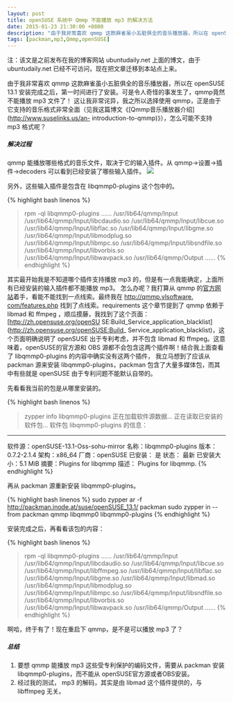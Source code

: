 ```yaml
---
layout: post
title: openSUSE 系统中 Qmmp 不能播放 mp3 的解决方法
date: 2015-01-23 21:30:00 +0800
description: "由于我非常喜欢 qmmp 这款麻雀虽小五脏俱全的音乐播放器，所以在 openSUSE 13.1 安装完成之后，第一时间进行了安装。可是令人奇怪的事发生了，qmmp竟然不能播放 mp3 文件了！"
tags: [packman,mp3,Qmmp,openSUSE]
---
```



注：该文是之前发布在我的博客网站 ubuntudaily.net 上面的博文，由于 ubuntudaily.net 已经不可访问，现在把文章迁移到本站点上来。

由于我非常喜欢 qmmp 这款麻雀虽小五脏俱全的音乐播放器，所以在 openSUSE 13.1
安装完成之后，第一时间进行了安装。可是令人奇怪的事发生了，qmmp竟然不能播放 mp3 文件了！ 这让我非常诧异，我之所以选择使用
qmmp，正是由于它支持的音乐格式非常全面（见我这篇博文《[Qmmp音乐播放器介绍](http://www.suselinks.us/an-
introduction-to-qmmp)》），怎么可能不支持 mp3 格式呢？

##### 解决过程

qmmp 能播放哪些格式的音乐文件，取决于它的输入插件。从 qmmp-&gt;设置-&gt;插件-&gt;decoders 可以看到已经安装了哪些输入插件。
![](http://i2.minus.com/j5Qg8ymXk5lW4.png)

另外，这些输入插件是包含在 libqmmp0-plugins 这个包中的。

{% highlight bash linenos %}
>rpm -ql libqmmp0-plugins
......
/usr/lib64/qmmp/Input
/usr/lib64/qmmp/Input/libcdaudio.so
/usr/lib64/qmmp/Input/libcue.so
/usr/lib64/qmmp/Input/libflac.so
/usr/lib64/qmmp/Input/libgme.so
/usr/lib64/qmmp/Input/libmodplug.so
/usr/lib64/qmmp/Input/libmpc.so
/usr/lib64/qmmp/Input/libsndfile.so
/usr/lib64/qmmp/Input/libvorbis.so
/usr/lib64/qmmp/Input/libwavpack.so
/usr/lib64/qmmp/Output
......
{% endhighlight %}


其实最开始我是不知道哪个插件支持播放 mp3 的，但是有一点我能确定，上面所有已经安装的输入插件都不能播放 mp3。 怎么办呢？我打算从 qmmp
的[官方网站](http://qmmp.ylsoftware.com/)着手，看能不能找到一点线索。最终我在 [http://qmmp.ylsoftware.
com/features.php](http://qmmp.ylsoftware.com/features.php) 找到了点线索。requirements
这个章节提到了 qmmp 依赖于 libmad 和 ffmpeg ，顺瓜摸藤，我找到了这个页面：[http://zh.opensuse.org/openSU
SE:Build_Service_application_blacklist](http://zh.opensuse.org/openSUSE:Build_
Service_application_blacklist)，这个页面明确说明了 openSUSE 出于专利考虑，并不包含 libmad 和
ffmpeg。这意味着，openSUSE的官方源和 OBS 源都不会包含这两个插件啊！结合我上面查看了 libqmmp0-plugins
的内容中确实没有这两个插件， 我立马想到了应该从 packman 源来安装 libqmmp0-plugins，packman
包含了大量多媒体包，而其中有些就是 openSUSE 由于专利问题不能默认自带的。

先看看我当前的包是从哪里安装的。

{% highlight bash linenos %}
> zypper info libqmmp0-plugins
正在加载软件源数据...
正在读取已安装的软件包...
软件包 libqmmp0-plugins 的信息：
--------------------------------
软件源：openSUSE-13.1-Oss-sohu-mirror
名称：libqmmp0-plugins
版本：0.7.2-2.1.4
架构：x86_64
厂商：openSUSE
已安装： 是
状态： 最新
已安装大小：5.1 MiB
摘要：Plugins for libqmmp
描述：
Plugins for libqmmp.
{% endhighlight %}

再从 packman 源重新安装 libqmmp0-plugins。

{% highlight bash linenos %}
sudo zypper ar -f http://packman.inode.at/suse/openSUSE_13.1/ packman
sudo zypper in  --from packman qmmp libqmmp0 libqmmp0-plugins
{% endhighlight %}


安装完成之后，再看看该包的内容：

{% highlight bash linenos %}
> rpm -ql libqmmp0-plugins
......
/usr/lib64/qmmp/Input
/usr/lib64/qmmp/Input/libcdaudio.so
/usr/lib64/qmmp/Input/libcue.so
/usr/lib64/qmmp/Input/libffmpeg.so
/usr/lib64/qmmp/Input/libflac.so
/usr/lib64/qmmp/Input/libgme.so
/usr/lib64/qmmp/Input/libmad.so
/usr/lib64/qmmp/Input/libmodplug.so
/usr/lib64/qmmp/Input/libmpc.so
/usr/lib64/qmmp/Input/libsndfile.so
/usr/lib64/qmmp/Input/libvorbis.so
/usr/lib64/qmmp/Input/libwavpack.so
/usr/lib64/qmmp/Output
......
{% endhighlight %}


啊哈，终于有了！现在重启下 qmmp，是不是可以播放 mp3 了？

##### 总结

1. 要想 qmmp 能播放 mp3 这些受专利保护的编码文件，需要从 packman 安装 libqmmp0-plugins，而不能从 openSUSE官方源或者OBS安装。
2. 经过我的测试， mp3 的解码，其实是由 libmad 这个插件提供的，与 libffmpeg 无关。
